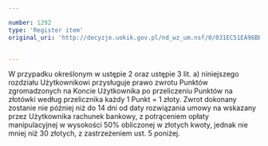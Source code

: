 ```yaml
---

number: 1292
type: 'Register item'
original_uri: 'http://decyzje.uokik.gov.pl/nd_wz_um.nsf/0/031EC51EA98BB5F5C12573C600359A3A?OpenDocument'


---
```


W przypadku określonym w ustępie 2 oraz ustępie 3 lit. a) niniejszego rozdziału Użytkownikowi przysługuje prawo zwrotu Punktów zgromadzonych na Koncie Użytkownika po przeliczeniu Punktów na złotówki według przelicznika każdy 1 Punkt = 1 złoty. Zwrot dokonany zostanie nie później niż do 14 dni od daty rozwiązania umowy na wskazany przez Użytkownika rachunek bankowy, z potrąceniem opłaty manipulacyjnej w wysokości 50% obliczonej w złotych kwoty, jednak nie mniej niż 30 złotych, z zastrzeżeniem ust. 5 poniżej.
